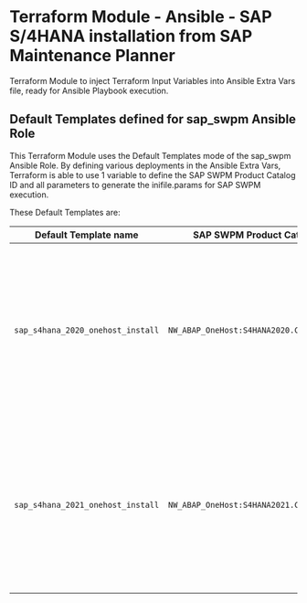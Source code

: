 # Terraform Module - Ansible - SAP S/4HANA installation from SAP Maintenance Planner

Terraform Module to inject Terraform Input Variables into Ansible Extra Vars file, ready for Ansible Playbook execution.

## Default Templates defined for sap_swpm Ansible Role

This Terraform Module uses the Default Templates mode of the sap_swpm Ansible Role. By defining various deployments in the Ansible Extra Vars, Terraform is able to use 1 variable to define the SAP SWPM Product Catalog ID and all parameters to generate the inifile.params for SAP SWPM execution.

These Default Templates are:

| Default Template name | SAP SWPM Product Catalog ID | Description |
| --- | --- | --- |
| `sap_s4hana_2020_onehost_install` | `NW_ABAP_OneHost:S4HANA2020.CORE.HDB.ABAP` | Install SAP S/4HANA 2020 OneHost installation from initial shipment or feature pack versions, using a created plan name from SAP Maintenance Planner |
| `sap_s4hana_2021_onehost_install` | `NW_ABAP_OneHost:S4HANA2021.CORE.HDB.ABAP` | Install SAP S/4HANA 2020 OneHost installation from initial shipment or feature pack versions, using a created plan name from SAP Maintenance Planner |
